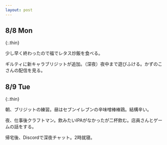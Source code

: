 ```yaml
---
layout: post
---
```


## 8/8 Mon
{:.thin}

少し早く終わったので福でレタス炒飯を食べる。

ギルティに新キャラブリジットが追加。（深夜）夜中まで遊びふける。かずのこさんの配信を見る。

## 8/9 Tue
{:.thin}

朝、ブリジットの練習。昼はセブンイレブンの辛味噌棒棒鶏。結構辛い。

夜、仕事後クラフトマン。飲みたいIPAがなかったが二杯飲む。店員さんとゲームの話をする。

帰宅後、Discordで深夜チャット。2時就寝。
